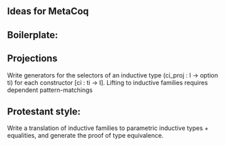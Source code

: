Ideas for MetaCoq
------------------

Boilerplate:
------------

Projections
-----------

Write generators for the selectors of an inductive type (ci_proj : I ->
option ti) for each constructor [ci : ti -> I].
Lifting to inductive families requires dependent pattern-matchings

Protestant style:
-----------------

Write a translation of inductive families to parametric inductive
types + equalities, and generate the proof of type equivalence.
